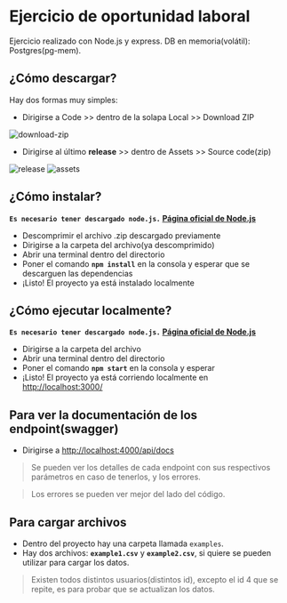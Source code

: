 # Ejercicio de oportunidad laboral

Ejercicio realizado con Node.js y express. DB en memoria(volátil): Postgres(pg-mem).

## ¿Cómo descargar?

Hay dos formas muy simples: 

* Dirigirse a Code >> dentro de la solapa Local >> Download ZIP

![download-zip](https://user-images.githubusercontent.com/63264718/206304803-37f65141-a0e1-434f-950f-38b7bdacc756.png)

* Dirigirse al último **release** >> dentro de Assets >> Source code(zip)

![release](https://user-images.githubusercontent.com/63264718/206306349-9d3ed7e8-60b4-43b4-95a5-1705b93d391c.png)
![assets](https://user-images.githubusercontent.com/63264718/206306074-9e538981-5d4a-4060-96c0-a7e967ff688e.png)

## ¿Cómo instalar?

**`Es necesario tener descargado node.js.` [Página oficial de Node.js](https://nodejs.org/es/)**

* Descomprimir el archivo .zip descargado previamente
* Dirigirse a la carpeta del archivo(ya descomprimido)
* Abrir una terminal dentro del directorio
* Poner el comando **`npm install`** en la consola y esperar que se descarguen las dependencias
* ¡Listo! El proyecto ya está instalado localmente

## ¿Cómo ejecutar localmente?

**`Es necesario tener descargado node.js.` [Página oficial de Node.js](https://nodejs.org/es/)**

* Dirigirse a la carpeta del archivo
* Abrir una terminal dentro del directorio
* Poner el comando **`npm start`** en la consola y esperar
* ¡Listo! El proyecto ya está corriendo localmente en [http://localhost:3000/](http://localhost:3000/)

## Para ver la documentación de los endpoint(swagger)

* Dirigirse a [http://localhost:4000/api/docs](http://localhost:4000/api/docs)
>Se pueden ver los detalles de cada endpoint con sus respectivos parámetros en caso de tenerlos, y los errores.

>Los errores se pueden ver mejor del lado del código.

## Para cargar archivos

* Dentro del proyecto hay una carpeta llamada `examples`.
* Hay dos archivos: **`example1.csv`** y **`example2.csv`**, si quiere se pueden utilizar para cargar los datos.
>Existen todos distintos usuarios(distintos id), excepto el id 4 que se repite, es para probar que se actualizan los datos.
